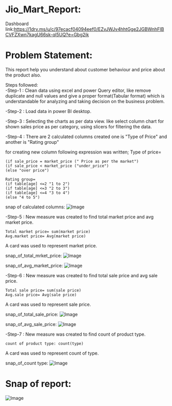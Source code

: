 # Jio_Mart_Report:

Dashboard link:https://1drv.ms/u/c/97ecacf04094eef0/EZvJWJv4hhtGge2JGBWnhFIBCVFZXwn7kagU66sk-ql5UQ?e=Gbg2ik

# Problem Statement:
This report help you understand about customer behaviour and price about the product also. 

Steps followed:   
-Step-1 : Clean data using excel and power Query editor, like remove duplicate and null values and give a proper format(Tabular format) which is understandable for analyzing and taking decision on the business problem.

-Step-2 : Load data in power BI desktop.

-Step-3 : Selecting the charts as per data view. like select column chart for shown sales price as per category, using slicers for filtering the data. 

-Step-4 : There are 2 calculated columns created one is "Type of Price" and another is "Rating group"

for creating new column following expression was written;
       Type of price=

	(if sale_price = market_price (" Price as per the market")
	(if sale_price < market_price ("under_price")
	(else "over price")
	
	Rating group=
	(if table[age] <=2 "1 to 2")
	(if table[age] <=3 "2 to 3")
	(if table[age] <=4 "3 to 4")
	(else "4 to 5")

snap of calculated columns:
![Image](https://github.com/user-attachments/assets/e66789bd-a301-493b-9ba4-1c41c307fdeb)


-Step-5 : New measure was created to find total market price and avg market price.
	
	Total market price= sum(market price)
	Avg.market price= Avg(market price)

A card was used to represent market price.

snap_of_total_mrket_price:
![Image](https://github.com/user-attachments/assets/2a123ae7-4e6a-4662-887e-c3001a199aa1)

snap_of_avg_market_price:
![Image](https://github.com/user-attachments/assets/08f39e85-f294-4e53-9a64-258120307b61)

-Step-6 : New measure was created to find total sale price and avg sale price.
	
	Total sale price= sum(sale price)
	Avg.sale price= Avg(sale price)

A card was used to represent sale price.

snap_of_total_sale_price:
![Image](https://github.com/user-attachments/assets/336d8e56-3b4f-4f2a-ab55-732a16afc360)

snap_of_avg_sale_price:
![Image](https://github.com/user-attachments/assets/8d37ab8c-53cc-4720-805f-7e1c75478091)

-Step-7 : New measure was created to find count of product type.
	
	count of product type: count(type)
	
A card was used to represent count of type.

snap_of_count type:
![Image](https://github.com/user-attachments/assets/575ed9f3-4443-443f-8706-8f7237305887)

# Snap of report:
![Image](https://github.com/user-attachments/assets/bc8fe254-7ec9-4f42-8c8c-03d7180d4b88)
